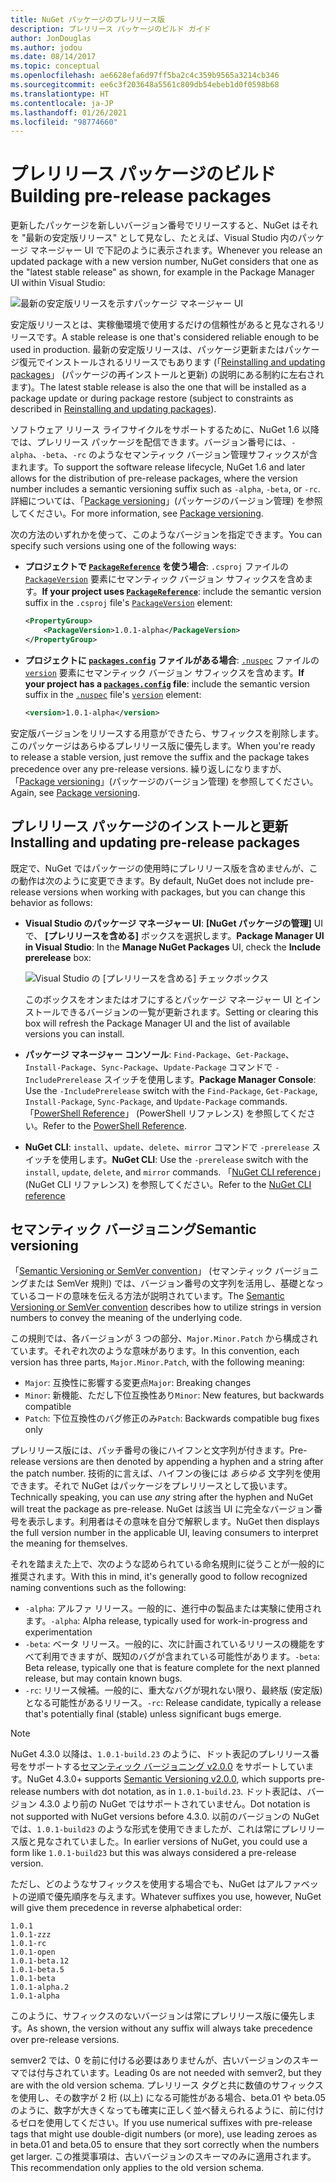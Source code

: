 ```yaml
---
title: NuGet パッケージのプレリリース版
description: プレリリース パッケージのビルド ガイド
author: JonDouglas
ms.author: jodou
ms.date: 08/14/2017
ms.topic: conceptual
ms.openlocfilehash: ae6628efa6d97ff5ba2c4c359b9565a3214cb346
ms.sourcegitcommit: ee6c3f203648a5561c809db54ebeb1d0f0598b68
ms.translationtype: HT
ms.contentlocale: ja-JP
ms.lasthandoff: 01/26/2021
ms.locfileid: "98774660"
---
```

# <a name="building-pre-release-packages"></a><span data-ttu-id="567c2-103">プレリリース パッケージのビルド</span><span class="sxs-lookup"><span data-stu-id="567c2-103">Building pre-release packages</span></span>

<span data-ttu-id="567c2-104">更新したパッケージを新しいバージョン番号でリリースすると、NuGet はそれを "最新の安定版リリース" として見なし、たとえば、Visual Studio 内のパッケージ マネージャー UI で下記のように表示されます。</span><span class="sxs-lookup"><span data-stu-id="567c2-104">Whenever you release an updated package with a new version number, NuGet considers that one as the "latest stable release" as shown, for example in the Package Manager UI within Visual Studio:</span></span>

![最新の安定版リリースを示すパッケージ マネージャー UI](media/Prerelease_01-LatestStable.png)

<span data-ttu-id="567c2-106">安定版リリースとは、実稼働環境で使用するだけの信頼性があると見なされるリリースです。</span><span class="sxs-lookup"><span data-stu-id="567c2-106">A stable release is one that's considered reliable enough to be used in production.</span></span> <span data-ttu-id="567c2-107">最新の安定版リリースは、パッケージ更新またはパッケージ復元でインストールされるリリースでもあります (「[Reinstalling and updating packages](../consume-packages/reinstalling-and-updating-packages.md)」 (パッケージの再インストールと更新) の説明にある制約に左右されます)。</span><span class="sxs-lookup"><span data-stu-id="567c2-107">The latest stable release is also the one that will be installed as a package update or during package restore (subject to constraints as described in [Reinstalling and updating packages](../consume-packages/reinstalling-and-updating-packages.md)).</span></span>

<span data-ttu-id="567c2-108">ソフトウェア リリース ライフサイクルをサポートするために、NuGet 1.6 以降では、プレリリース パッケージを配信できます。バージョン番号には、`-alpha`、`-beta`、`-rc` のようなセマンティック バージョン管理サフィックスが含まれます。</span><span class="sxs-lookup"><span data-stu-id="567c2-108">To support the software release lifecycle, NuGet 1.6 and later allows for the distribution of pre-release packages, where the version number includes a semantic versioning suffix such as `-alpha`, `-beta`, or `-rc`.</span></span> <span data-ttu-id="567c2-109">詳細については、「[Package versioning](../concepts/package-versioning.md#pre-release-versions)」(パッケージのバージョン管理) を参照してください。</span><span class="sxs-lookup"><span data-stu-id="567c2-109">For more information, see [Package versioning](../concepts/package-versioning.md#pre-release-versions).</span></span>

<span data-ttu-id="567c2-110">次の方法のいずれかを使って、このようなバージョンを指定できます。</span><span class="sxs-lookup"><span data-stu-id="567c2-110">You can specify such versions using one of the following ways:</span></span>

- <span data-ttu-id="567c2-111">**プロジェクトで [`PackageReference`](../consume-packages/package-references-in-project-files.md) を使う場合**: `.csproj` ファイルの [`PackageVersion`](/dotnet/core/tools/csproj#packageversion) 要素にセマンティック バージョン サフィックスを含めます。</span><span class="sxs-lookup"><span data-stu-id="567c2-111">**If your project uses [`PackageReference`](../consume-packages/package-references-in-project-files.md)**: include the semantic version suffix in the `.csproj` file's [`PackageVersion`](/dotnet/core/tools/csproj#packageversion) element:</span></span>

    ```xml
    <PropertyGroup>
        <PackageVersion>1.0.1-alpha</PackageVersion>
    </PropertyGroup>
    ```

- <span data-ttu-id="567c2-112">**プロジェクトに [`packages.config`](../reference/packages-config.md) ファイルがある場合**: [`.nuspec`](../reference/nuspec.md) ファイルの [`version`](../reference/nuspec.md#version) 要素にセマンティック バージョン サフィックスを含めます。</span><span class="sxs-lookup"><span data-stu-id="567c2-112">**If your project has a [`packages.config`](../reference/packages-config.md) file**: include the semantic version suffix in the [`.nuspec`](../reference/nuspec.md) file's [`version`](../reference/nuspec.md#version) element:</span></span>

    ```xml
    <version>1.0.1-alpha</version>
    ```

<span data-ttu-id="567c2-113">安定版バージョンをリリースする用意ができたら、サフィックスを削除します。このパッケージはあらゆるプレリリース版に優先します。</span><span class="sxs-lookup"><span data-stu-id="567c2-113">When you're ready to release a stable version, just remove the suffix and the package takes precedence over any pre-release versions.</span></span> <span data-ttu-id="567c2-114">繰り返しになりますが、「[Package versioning](../concepts/package-versioning.md#pre-release-versions)」(パッケージのバージョン管理) を参照してください。</span><span class="sxs-lookup"><span data-stu-id="567c2-114">Again, see [Package versioning](../concepts/package-versioning.md#pre-release-versions).</span></span>

## <a name="installing-and-updating-pre-release-packages"></a><span data-ttu-id="567c2-115">プレリリース パッケージのインストールと更新</span><span class="sxs-lookup"><span data-stu-id="567c2-115">Installing and updating pre-release packages</span></span>

<span data-ttu-id="567c2-116">既定で、NuGet ではパッケージの使用時にプレリリース版を含めませんが、この動作は次のように変更できます。</span><span class="sxs-lookup"><span data-stu-id="567c2-116">By default, NuGet does not include pre-release versions when working with packages, but you can change this behavior as follows:</span></span>

- <span data-ttu-id="567c2-117">**Visual Studio のパッケージ マネージャー UI**: **[NuGet パッケージの管理]** UI で、 **[プレリリースを含める]** ボックスを選択します。</span><span class="sxs-lookup"><span data-stu-id="567c2-117">**Package Manager UI in Visual Studio**: In the **Manage NuGet Packages** UI, check the **Include prerelease** box:</span></span>

    ![Visual Studio の [プレリリースを含める] チェックボックス](media/Prerelease_02-CheckPrerelease.png)

    <span data-ttu-id="567c2-119">このボックスをオンまたはオフにするとパッケージ マネージャー UI とインストールできるバージョンの一覧が更新されます。</span><span class="sxs-lookup"><span data-stu-id="567c2-119">Setting or clearing this box will refresh the Package Manager UI and the list of available versions you can install.</span></span>

- <span data-ttu-id="567c2-120">**パッケージ マネージャー コンソール**: `Find-Package`、`Get-Package`、`Install-Package`、`Sync-Package`、`Update-Package` コマンドで `-IncludePrerelease` スイッチを使用します。</span><span class="sxs-lookup"><span data-stu-id="567c2-120">**Package Manager Console**: Use the `-IncludePrerelease` switch with the `Find-Package`, `Get-Package`, `Install-Package`, `Sync-Package`, and `Update-Package` commands.</span></span> <span data-ttu-id="567c2-121">「[PowerShell Reference](../reference/powershell-reference.md)」 (PowerShell リファレンス) を参照してください。</span><span class="sxs-lookup"><span data-stu-id="567c2-121">Refer to the [PowerShell Reference](../reference/powershell-reference.md).</span></span>

- <span data-ttu-id="567c2-122">**NuGet CLI**: `install`、`update`、`delete`、`mirror` コマンドで `-prerelease` スイッチを使用します。</span><span class="sxs-lookup"><span data-stu-id="567c2-122">**NuGet CLI**: Use the `-prerelease` switch with the `install`, `update`, `delete`, and `mirror` commands.</span></span> <span data-ttu-id="567c2-123">「[NuGet CLI reference](../reference/nuget-exe-cli-reference.md)」 (NuGet CLI リファレンス) を参照してください。</span><span class="sxs-lookup"><span data-stu-id="567c2-123">Refer to the [NuGet CLI reference](../reference/nuget-exe-cli-reference.md)</span></span>

## <a name="semantic-versioning"></a><span data-ttu-id="567c2-124">セマンティック バージョニング</span><span class="sxs-lookup"><span data-stu-id="567c2-124">Semantic versioning</span></span>

<span data-ttu-id="567c2-125">「[Semantic Versioning or SemVer convention](https://semver.org/spec/v1.0.0.html)」 (セマンティック バージョニングまたは SemVer 規則) では、バージョン番号の文字列を活用し、基礎となっているコードの意味を伝える方法が説明されています。</span><span class="sxs-lookup"><span data-stu-id="567c2-125">The [Semantic Versioning or SemVer convention](https://semver.org/spec/v1.0.0.html) describes how to utilize strings in version numbers to convey the meaning of the underlying code.</span></span>

<span data-ttu-id="567c2-126">この規則では、各バージョンが 3 つの部分、`Major.Minor.Patch` から構成されています。それぞれ次のような意味があります。</span><span class="sxs-lookup"><span data-stu-id="567c2-126">In this convention, each version has three parts, `Major.Minor.Patch`, with the following meaning:</span></span>

- <span data-ttu-id="567c2-127">`Major`: 互換性に影響する変更点</span><span class="sxs-lookup"><span data-stu-id="567c2-127">`Major`: Breaking changes</span></span>
- <span data-ttu-id="567c2-128">`Minor`: 新機能、ただし下位互換性あり</span><span class="sxs-lookup"><span data-stu-id="567c2-128">`Minor`: New features, but backwards compatible</span></span>
- <span data-ttu-id="567c2-129">`Patch`: 下位互換性のバグ修正のみ</span><span class="sxs-lookup"><span data-stu-id="567c2-129">`Patch`: Backwards compatible bug fixes only</span></span>

<span data-ttu-id="567c2-130">プレリリース版には、パッチ番号の後にハイフンと文字列が付きます。</span><span class="sxs-lookup"><span data-stu-id="567c2-130">Pre-release versions are then denoted by appending a hyphen and a string after the patch number.</span></span> <span data-ttu-id="567c2-131">技術的に言えば、ハイフンの後には *あらゆる* 文字列を使用できます。それで NuGet はパッケージをプレリリースとして扱います。</span><span class="sxs-lookup"><span data-stu-id="567c2-131">Technically speaking, you can use *any* string after the hyphen and NuGet will treat the package as pre-release.</span></span> <span data-ttu-id="567c2-132">NuGet は該当 UI に完全なバージョン番号を表示します。利用者はその意味を自分で解釈します。</span><span class="sxs-lookup"><span data-stu-id="567c2-132">NuGet then displays the full version number in the applicable UI, leaving consumers to interpret the meaning for themselves.</span></span>

<span data-ttu-id="567c2-133">それを踏まえた上で、次のような認められている命名規則に従うことが一般的に推奨されます。</span><span class="sxs-lookup"><span data-stu-id="567c2-133">With this in mind, it's generally good to follow recognized naming conventions such as the following:</span></span>

- <span data-ttu-id="567c2-134">`-alpha`: アルファ リリース。一般的に、進行中の製品または実験に使用されます。</span><span class="sxs-lookup"><span data-stu-id="567c2-134">`-alpha`: Alpha release, typically used for work-in-progress and experimentation</span></span>
- <span data-ttu-id="567c2-135">`-beta`: ベータ リリース。一般的に、次に計画されているリリースの機能をすべて利用できますが、既知のバグが含まれている可能性があります。</span><span class="sxs-lookup"><span data-stu-id="567c2-135">`-beta`: Beta release, typically one that is feature complete for the next planned release, but may contain known bugs.</span></span>
- <span data-ttu-id="567c2-136">`-rc`: リリース候補。一般的に、重大なバグが現れない限り、最終版 (安定版) となる可能性があるリリース。</span><span class="sxs-lookup"><span data-stu-id="567c2-136">`-rc`: Release candidate, typically a release that's potentially final (stable) unless significant bugs emerge.</span></span>

> [!Note]
> <span data-ttu-id="567c2-137">NuGet 4.3.0 以降は、`1.0.1-build.23` のように、ドット表記のプレリリース番号をサポートする[セマンティック バージョニング v2.0.0](https://semver.org/spec/v2.0.0.html) をサポートしています。</span><span class="sxs-lookup"><span data-stu-id="567c2-137">NuGet 4.3.0+ supports [Semantic Versioning v2.0.0](https://semver.org/spec/v2.0.0.html), which supports pre-release numbers with dot notation, as in `1.0.1-build.23`.</span></span> <span data-ttu-id="567c2-138">ドット表記は、バージョン 4.3.0 より前の NuGet ではサポートされていません。</span><span class="sxs-lookup"><span data-stu-id="567c2-138">Dot notation is not supported with NuGet versions before 4.3.0.</span></span> <span data-ttu-id="567c2-139">以前のバージョンの NuGet では、`1.0.1-build23` のような形式を使用できましたが、これは常にプレリリース版と見なされていました。</span><span class="sxs-lookup"><span data-stu-id="567c2-139">In earlier versions of NuGet, you could use a form like `1.0.1-build23` but this was always considered a pre-release version.</span></span>

<span data-ttu-id="567c2-140">ただし、どのようなサフィックスを使用する場合でも、NuGet はアルファベットの逆順で優先順序を与えます。</span><span class="sxs-lookup"><span data-stu-id="567c2-140">Whatever suffixes you use, however, NuGet will give them precedence in reverse alphabetical order:</span></span>

```
1.0.1
1.0.1-zzz
1.0.1-rc
1.0.1-open
1.0.1-beta.12
1.0.1-beta.5
1.0.1-beta
1.0.1-alpha.2
1.0.1-alpha
```

<span data-ttu-id="567c2-141">このように、サフィックスのないバージョンは常にプレリリース版に優先します。</span><span class="sxs-lookup"><span data-stu-id="567c2-141">As shown, the version without any suffix will always take precedence over pre-release versions.</span></span>

<span data-ttu-id="567c2-142">semver2 では、0 を前に付ける必要はありませんが、古いバージョンのスキーマでは付与されています。</span><span class="sxs-lookup"><span data-stu-id="567c2-142">Leading 0s are not needed with semver2, but they are with the old version schema.</span></span> <span data-ttu-id="567c2-143">プレリリース タグと共に数値のサフィックスを使用し、その数字が 2 桁 (以上) になる可能性がある場合、beta.01 や beta.05 のように、数字が大きくなっても確実に正しく並べ替えられるように、前に付けるゼロを使用してください。</span><span class="sxs-lookup"><span data-stu-id="567c2-143">If you use numerical suffixes with pre-release tags that might use double-digit numbers (or more), use leading zeroes as in beta.01 and beta.05 to ensure that they sort correctly when the numbers get larger.</span></span> <span data-ttu-id="567c2-144">この推奨事項は、古いバージョンのスキーマのみに適用されます。</span><span class="sxs-lookup"><span data-stu-id="567c2-144">This recommendation only applies to the old version schema.</span></span>
